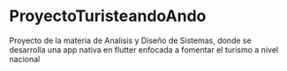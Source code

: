 # ProyectoTuristeandoAndo
Proyecto de la materia de Analisis y Diseño de Sistemas, donde se desarrolla una app nativa en flutter enfocada a fomentar el turismo a nivel nacional
